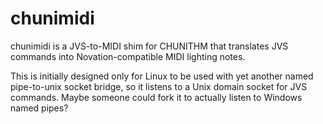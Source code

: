 # chunimidi

chunimidi is a JVS-to-MIDI shim for CHUNITHM that translates JVS commands into Novation-compatible MIDI lighting notes.

This is initially designed only for Linux to be used with yet another named pipe-to-unix socket bridge, so it listens to a Unix domain socket for JVS commands. Maybe someone could fork it to actually listen to Windows named pipes?
